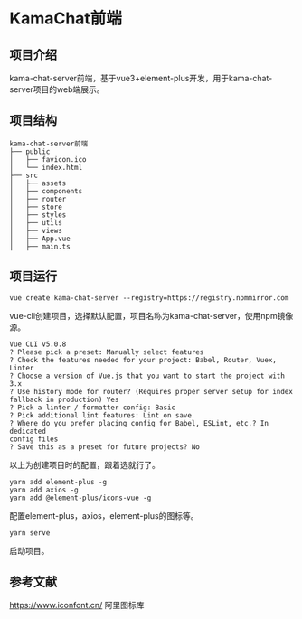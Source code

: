 # KamaChat前端
## 项目介绍
kama-chat-server前端，基于vue3+element-plus开发，用于kama-chat-server项目的web端展示。

## 项目结构
```
kama-chat-server前端
├── public
│   ├── favicon.ico
│   └── index.html
├── src
│   ├── assets
│   ├── components
│   ├── router
│   ├── store
│   ├── styles
│   ├── utils
│   ├── views
│   ├── App.vue
│   ├── main.ts
```


## 项目运行
```shell
vue create kama-chat-server --registry=https://registry.npmmirror.com
```
vue-cli创建项目，选择默认配置，项目名称为kama-chat-server，使用npm镜像源。


```
Vue CLI v5.0.8
? Please pick a preset: Manually select features
? Check the features needed for your project: Babel, Router, Vuex, Linter 
? Choose a version of Vue.js that you want to start the project with 3.x
? Use history mode for router? (Requires proper server setup for index 
fallback in production) Yes
? Pick a linter / formatter config: Basic
? Pick additional lint features: Lint on save
? Where do you prefer placing config for Babel, ESLint, etc.? In dedicated 
config files
? Save this as a preset for future projects? No
```
以上为创建项目时的配置，跟着选就行了。

```shell
yarn add element-plus -g
yarn add axios -g
yarn add @element-plus/icons-vue -g
```
配置element-plus，axios，element-plus的图标等。

```shell
yarn serve
```
启动项目。


## 参考文献
https://www.iconfont.cn/ 阿里图标库
